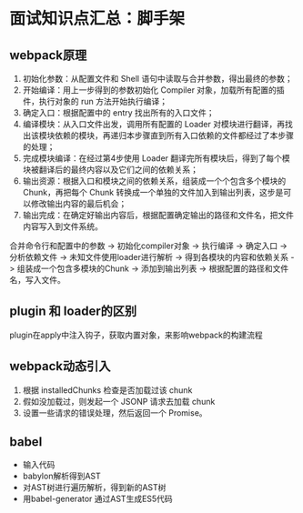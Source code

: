 #  面试知识点汇总：脚手架

## webpack原理

1. 初始化参数：从配置文件和 Shell 语句中读取与合并参数，得出最终的参数；
2. 开始编译：用上一步得到的参数初始化 Compiler 对象，加载所有配置的插件，执行对象的 run 方法开始执行编译；
3. 确定入口：根据配置中的 entry 找出所有的入口文件；
4. 编译模块：从入口文件出发，调用所有配置的 Loader 对模块进行翻译，再找出该模块依赖的模块，再递归本步骤直到所有入口依赖的文件都经过了本步骤的处理；
5. 完成模块编译：在经过第4步使用 Loader 翻译完所有模块后，得到了每个模块被翻译后的最终内容以及它们之间的依赖关系；
6. 输出资源：根据入口和模块之间的依赖关系，组装成一个个包含多个模块的 Chunk，再把每个 Chunk 转换成一个单独的文件加入到输出列表，这步是可以修改输出内容的最后机会；
7. 输出完成：在确定好输出内容后，根据配置确定输出的路径和文件名，把文件内容写入到文件系统。

合并命令行和配置中的参数 -> 初始化compiler对象 -> 执行编译 -> 确定入口 -> 分析依赖文件 -> 未知文件使用loader进行解析 -> 得到各模块的内容和依赖关系 -> 组装成一个包含多模块的Chunk -> 添加到输出列表 -> 根据配置的路径和文件名，写入文件。

## plugin 和 loader的区别

plugin在apply中注入钩子，获取内置对象，来影响webpack的构建流程

## webpack动态引入

1. 根据 installedChunks 检查是否加载过该 chunk
2. 假如没加载过，则发起一个 JSONP 请求去加载 chunk
3. 设置一些请求的错误处理，然后返回一个 Promise。

## babel

- 输入代码
- babylon解析得到AST
- 对AST树进行遍历解析，得到新的AST树
- 用babel-generator 通过AST生成ES5代码